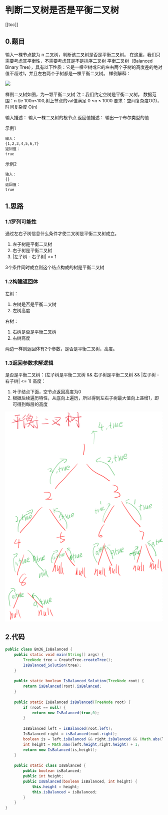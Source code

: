 # 判断二叉树是否是平衡二叉树
[[toc]]
## 0.题目
输入一棵节点数为 n 二叉树，判断该二叉树是否是平衡二叉树。
在这里，我们只需要考虑其平衡性，不需要考虑其是不是排序二叉树
平衡二叉树（Balanced Binary Tree），具有以下性质：它是一棵空树或它的左右两个子树的高度差的绝对值不超过1，并且左右两个子树都是一棵平衡二叉树。
样例解释：

![](../img/cfcc81250e2d00b6d360bb952ae209a1.png)

样例二叉树如图，为一颗平衡二叉树
注：我们约定空树是平衡二叉树。
数据范围：n \le 100n≤100,树上节点的val值满足 0 ≤n ≤ 1000
要求：空间复杂度O(1)，时间复杂度 O(n)

输入描述：
输入一棵二叉树的根节点
返回值描述：
输出一个布尔类型的值


示例1
```
输入：
{1,2,3,4,5,6,7}
返回值：
true
```

示例2
```
输入：
{}
返回值：
true
```

## 1.思路
### 1.1罗列可能性
通过左右子树信息什么条件才使二叉树是平衡二叉树成立。
1. 左子树是平衡二叉树
2. 右子树是平衡二叉树
3. |左子树 - 右子树| <= 1

3个条件同时成立则这个结点构成的树是平衡二叉树

### 1.2构建返回体
左树：
1. 左树是否是平衡二叉树
2. 左树高度

右树：
1. 右树是否是平衡二叉树
2. 右树高度

两边一样则返回体有2个参数，是否是平衡二叉树，高度。

### 1.3返回参数求解逻辑
是否是平衡二叉树：(左子树是平衡二叉树 && 右子树是平衡二叉树 && |左子树 - 右子树| <= 1)
高度：
1. 叶子结点下面，空节点返回高度为0
2. 根据后续遍历特性，从底向上遍历，所以得到左右子树最大值向上递增1，即可得到每层的高度

![](../img/e17e3c652bd46216a45286c285205b11.png)

## 2.代码
```java
public class Bm36_IsBalanced {
    public static void main(String[] args) {
        TreeNode tree = CreateTree.createTree();
        IsBalanced_Solution(tree);
    }

    public static boolean IsBalanced_Solution(TreeNode root) {
        return isBalanced(root).isBalanced;
    }

    public static IsBalanced isBalanced(TreeNode root) {
        if (root == null) {
            return new IsBalanced(true,0);
        }

        IsBalanced left = isBalanced(root.left);
        IsBalanced right = isBalanced(root.right);
        boolean is = left.isBalanced && right.isBalanced && (Math.abs(left.height - right.height) <= 1);
        int height = Math.max(left.height,right.height) + 1;
        return new IsBalanced(is,height);
    }

    public static class IsBalanced {
        public boolean isBalanced;
        public int height;
        public IsBalanced(boolean isBalanced, int height) {
            this.height = height;
            this.isBalanced = isBalanced;
        }
    }
}
```
